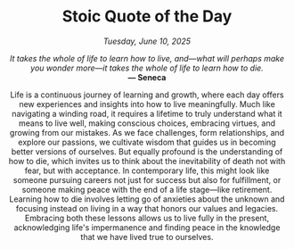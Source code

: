<h1 align="center">Stoic Quote of the Day</h1>
<p align="center"><em><!--date-start-->Tuesday, June 10, 2025<!--date-end--></em></p>
<p align="center">
    <em><!--START_SECTION:quote-text-->
It takes the whole of life to learn how to live, and—what will perhaps make you wonder more—it takes the whole of life to learn how to die.
<!--END_SECTION:quote-text--></em><br>
    <strong>— <!--START_SECTION:quote-author-->
Seneca
<!--END_SECTION:quote-author--></strong>
</p>

<p align="center" style="max-width:600px;margin:0 auto;">
<!--START_SECTION:quote-interpretation-->
Life is a continuous journey of learning and growth, where each day offers new experiences and insights into how to live meaningfully. Much like navigating a winding road, it requires a lifetime to truly understand what it means to live well, making conscious choices, embracing virtues, and growing from our mistakes. As we face challenges, form relationships, and explore our passions, we cultivate wisdom that guides us in becoming better versions of ourselves. But equally profound is the understanding of how to die, which invites us to think about the inevitability of death not with fear, but with acceptance. In contemporary life, this might look like someone pursuing careers not just for success but also for fulfillment, or someone making peace with the end of a life stage—like retirement. Learning how to die involves letting go of anxieties about the unknown and focusing instead on living in a way that honors our values and legacies. Embracing both these lessons allows us to live fully in the present, acknowledging life's impermanence and finding peace in the knowledge that we have lived true to ourselves.
<!--END_SECTION:quote-interpretation-->
</p>
